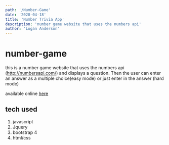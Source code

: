 ```yaml
---
path: '/Number-Game'
date: '2020-04-18'
title: 'Number Trivia App'
description: 'number game website that uses the numbers api'
author: 'Logan Anderson'
---
```


# number-game
this is a number game website that uses the numbers api (http://numbersapi.com/) and displays a question. Then the user can enter an answer as a multiple choice(easy mode) or just enter in the answer (hard mode)

available online [here](http://number.logananderson.ca/) 
## tech used
1. javascript
1. Jquery
1. bootstrap 4
1. html/css
